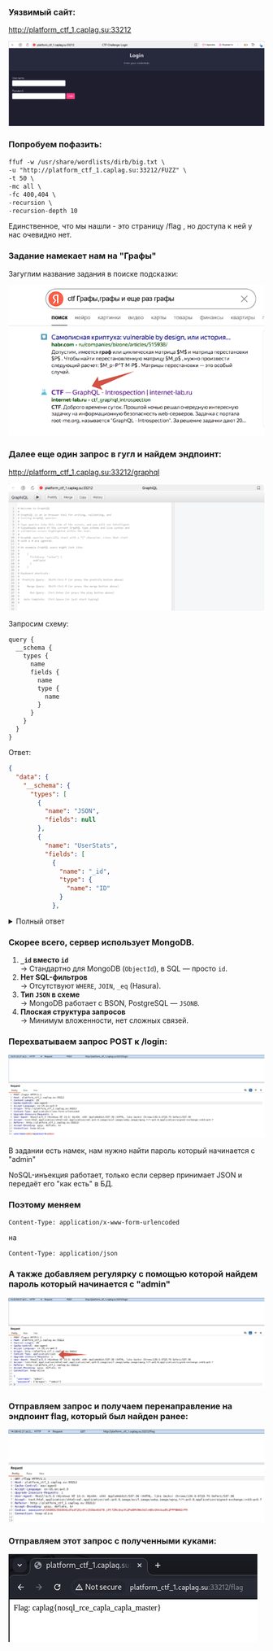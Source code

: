 ### Уязвимый сайт:

http://platform_ctf_1.caplag.su:33212

![](./screens/screen1.PNG)

### Попробуем пофазить:

```
ffuf -w /usr/share/wordlists/dirb/big.txt \
-u "http://platform_ctf_1.caplag.su:33212/FUZZ" \
-t 50 \
-mc all \
-fc 400,404 \
-recursion \
-recursion-depth 10
```

Единственное, что мы нашли - это страницу /flag , но доступа к ней у нас очевидно нет.

### Задание намекает нам на "Графы"

Загуглим название задания в поиске подсказки:

![](./screens/screen2.PNG)

### Далее еще один запрос в гугл и найдем эндпоинт:

http://platform_ctf_1.caplag.su:33212/graphql

![](./screens/screen7.PNG)

Запросим схему:

```
query {
  __schema {
    types {
      name
      fields {
        name
        type {
          name
        }
      }
    }
  }
}
```

Ответ:

```json
{
  "data": {
    "__schema": {
      "types": [
        {
          "name": "JSON",
          "fields": null
        },
        {
          "name": "UserStats",
          "fields": [
            {
              "name": "_id",
              "type": {
                "name": "ID"
              }
            },
```

<details>
<summary>Полный ответ</summary>

```json

            {
              "name": "count",
              "type": {
                "name": "Int"
              }
            }
          ]
        },
        {
          "name": "ID",
          "fields": null
        },
        {
          "name": "Int",
          "fields": null
        },
        {
          "name": "Query",
          "fields": [
            {
              "name": "getUserStats",
              "type": {
                "name": null
              }
            }
          ]
        },
        {
          "name": "Boolean",
          "fields": null
        },
        {
          "name": "String",
          "fields": null
        },
        {
          "name": "__Schema",
          "fields": [
            {
              "name": "description",
              "type": {
                "name": "String"
              }
            },
            {
              "name": "types",
              "type": {
                "name": null
              }
            },
            {
              "name": "queryType",
              "type": {
                "name": null
              }
            },
            {
              "name": "mutationType",
              "type": {
                "name": "__Type"
              }
            },
            {
              "name": "subscriptionType",
              "type": {
                "name": "__Type"
              }
            },
            {
              "name": "directives",
              "type": {
                "name": null
              }
            }
          ]
        },
        {
          "name": "__Type",
          "fields": [
            {
              "name": "kind",
              "type": {
                "name": null
              }
            },
            {
              "name": "name",
              "type": {
                "name": "String"
              }
            },
            {
              "name": "description",
              "type": {
                "name": "String"
              }
            },
            {
              "name": "specifiedByUrl",
              "type": {
                "name": "String"
              }
            },
            {
              "name": "fields",
              "type": {
                "name": null
              }
            },
            {
              "name": "interfaces",
              "type": {
                "name": null
              }
            },
            {
              "name": "possibleTypes",
              "type": {
                "name": null
              }
            },
            {
              "name": "enumValues",
              "type": {
                "name": null
              }
            },
            {
              "name": "inputFields",
              "type": {
                "name": null
              }
            },
            {
              "name": "ofType",
              "type": {
                "name": "__Type"
              }
            }
          ]
        },
        {
          "name": "__TypeKind",
          "fields": null
        },
        {
          "name": "__Field",
          "fields": [
            {
              "name": "name",
              "type": {
                "name": null
              }
            },
            {
              "name": "description",
              "type": {
                "name": "String"
              }
            },
            {
              "name": "args",
              "type": {
                "name": null
              }
            },
            {
              "name": "type",
              "type": {
                "name": null
              }
            },
            {
              "name": "isDeprecated",
              "type": {
                "name": null
              }
            },
            {
              "name": "deprecationReason",
              "type": {
                "name": "String"
              }
            }
          ]
        },
        {
          "name": "__InputValue",
          "fields": [
            {
              "name": "name",
              "type": {
                "name": null
              }
            },
            {
              "name": "description",
              "type": {
                "name": "String"
              }
            },
            {
              "name": "type",
              "type": {
                "name": null
              }
            },
            {
              "name": "defaultValue",
              "type": {
                "name": "String"
              }
            },
            {
              "name": "isDeprecated",
              "type": {
                "name": null
              }
            },
            {
              "name": "deprecationReason",
              "type": {
                "name": "String"
              }
            }
          ]
        },
        {
          "name": "__EnumValue",
          "fields": [
            {
              "name": "name",
              "type": {
                "name": null
              }
            },
            {
              "name": "description",
              "type": {
                "name": "String"
              }
            },
            {
              "name": "isDeprecated",
              "type": {
                "name": null
              }
            },
            {
              "name": "deprecationReason",
              "type": {
                "name": "String"
              }
            }
          ]
        },
        {
          "name": "__Directive",
          "fields": [
            {
              "name": "name",
              "type": {
                "name": null
              }
            },
            {
              "name": "description",
              "type": {
                "name": "String"
              }
            },
            {
              "name": "isRepeatable",
              "type": {
                "name": null
              }
            },
            {
              "name": "locations",
              "type": {
                "name": null
              }
            },
            {
              "name": "args",
              "type": {
                "name": null
              }
            }
          ]
        },
        {
          "name": "__DirectiveLocation",
          "fields": null
        }
      ]
    }
  }
}
```
</details>


### Скорее всего, сервер использует MongoDB.

1. **`_id` вместо `id`**  
   → Стандартно для MongoDB (`ObjectId`), в SQL — просто `id`.
2. **Нет SQL-фильтров**  
   → Отсутствуют `WHERE`, `JOIN`, `_eq` (Hasura).
3. **Тип `JSON` в схеме**  
   → MongoDB работает с BSON, PostgreSQL — `JSONB`.
4. **Плоская структура запросов**  
   → Минимум вложенности, нет сложных связей.

### Перехватываем запрос POST к /login:
![](./screens/screen3.PNG)

В задании есть намек, нам нужно найти пароль который начинается с "admin"

NoSQL-инъекция работает, только если сервер принимает JSON и передаёт его "как есть" в БД. 

### Поэтому меняем

```
Content-Type: application/x-www-form-urlencoded
```

на

```
Content-Type: application/json
```

### А также добавляем регулярку с помощью которой найдем пароль который начинается с "admin"

![](./screens/screen4.PNG)

### Отправляем запрос и получаем перенаправление на эндпоинт flag, который был найден ранее:

![](./screens/screen5.PNG)

### Отправляем этот запрос с полученными куками:

![](./screens/screen6.PNG)

